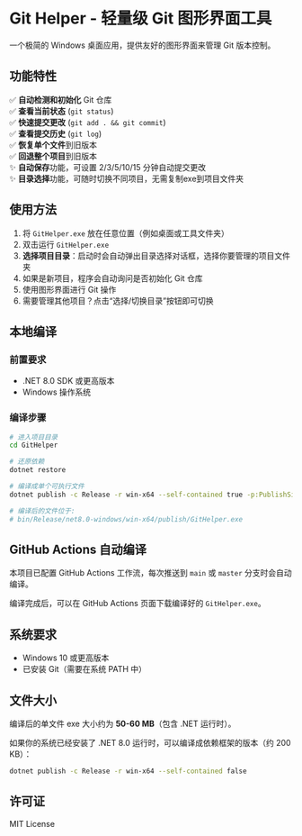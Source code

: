# Git Helper - 轻量级 Git 图形界面工具

一个极简的 Windows 桌面应用，提供友好的图形界面来管理 Git 版本控制。

## 功能特性

✅ **自动检测和初始化** Git 仓库  
✅ **查看当前状态** (`git status`)  
✅ **快速提交更改** (`git add . && git commit`)  
✅ **查看提交历史** (`git log`)  
✅ **恢复单个文件**到旧版本  
✅ **回退整个项目**到旧版本  
✨ **自动保存**功能，可设置 2/3/5/10/15 分钟自动提交更改  
✨ **目录选择**功能，可随时切换不同项目，无需复制exe到项目文件夹

## 使用方法

1. 将 `GitHelper.exe` 放在任意位置（例如桌面或工具文件夹）
2. 双击运行 `GitHelper.exe`
3. **选择项目目录**：启动时会自动弹出目录选择对话框，选择你要管理的项目文件夹
4. 如果是新项目，程序会自动询问是否初始化 Git 仓库
5. 使用图形界面进行 Git 操作
6. 需要管理其他项目？点击“选择/切换目录”按钮即可切换

## 本地编译

### 前置要求
- .NET 8.0 SDK 或更高版本
- Windows 操作系统

### 编译步骤

```bash
# 进入项目目录
cd GitHelper

# 还原依赖
dotnet restore

# 编译成单个可执行文件
dotnet publish -c Release -r win-x64 --self-contained true -p:PublishSingleFile=true

# 编译后的文件位于:
# bin/Release/net8.0-windows/win-x64/publish/GitHelper.exe
```

## GitHub Actions 自动编译

本项目已配置 GitHub Actions 工作流，每次推送到 `main` 或 `master` 分支时会自动编译。

编译完成后，可以在 GitHub Actions 页面下载编译好的 `GitHelper.exe`。

## 系统要求

- Windows 10 或更高版本
- 已安装 Git（需要在系统 PATH 中）

## 文件大小

编译后的单文件 exe 大小约为 **50-60 MB**（包含 .NET 运行时）。

如果你的系统已经安装了 .NET 8.0 运行时，可以编译成依赖框架的版本（约 200 KB）：

```bash
dotnet publish -c Release -r win-x64 --self-contained false
```

## 许可证

MIT License
